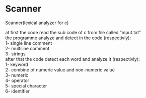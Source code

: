 # Scanner<br>
Scanner(lexical analyzer for c)<br>

at first the code read the sub code of c from file called "input.txt"<br>
the programme analyze and detect in the code (respectivly):<br>
1- single line comment <br>
2- multiline comment <br>
3- strings<br>
after that the code detect each word and analyze it (respectivly):<br>
1- keyword<br>
2- combine of numeric value and non-numeric value<br>
3- numeric<br>
4- operator<br>
5- special character<br>
6- identifier<br>
